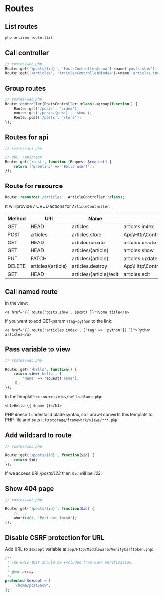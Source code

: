 # Routes

## List routes

```bash
php artisan route:list
```

## Call controller

```php
// routes/web.php
Route::get('/posts/{id}', 'PostsController@show')->name('posts.show');
Route::get('/articles', 'ArticlesController@index')->name('articles.index');
```

## Group routes

```php
// routes/web.php
Route::controller(PostsController::class)->group(function() {
    Route::get('/posts', 'index');
    Route::get('/posts/{post}', 'show');
    Route::post('/posts', 'store');
});
```

## Routes for api

```php
// routes/api.php

// URL: /api/test
Route::get('/test', function (Request $request) {
    return ['greeting' => 'Hello user!'];
});
```

## Route for resource

```php
Route::resource('/articles', ArticleController::class);
```
It will provide 7 CRUD actions for `ArticleController`:


| Method    | URI                     | Name             | Action                                         | Middleware   |
|-----------|-------------------------|------------------|------------------------------------------------|--------------|
| GET|HEAD  | articles                | articles.index   | App\Http\Controllers\ArticleController@index   | web          |
| POST      | articles                | articles.store   | App\Http\Controllers\ArticleController@store   | web          |
| GET|HEAD  | articles/create         | articles.create  | App\Http\Controllers\ArticleController@create  | web          |
| GET|HEAD  | articles/{article}      | articles.show    | App\Http\Controllers\ArticleController@show    | web          |
| PUT|PATCH | articles/{article}      | articles.update  | App\Http\Controllers\ArticleController@update  | web          |
| DELETE    | articles/{article}      | articles.destroy | App\Http\Controllers\ArticleController@destroy | web          |
| GET|HEAD  | articles/{article}/edit | articles.edit    | App\Http\Controllers\ArticleController@edit    | web          |


## Call named route

In the view:

```blade
<a href="{{ route('posts.show', $post) }}">Some title</a>
```

If you want to add GET-param `?tag=python` to the link:

```blade
<a href="{{ route('articles.index', ['tag' => 'python']) }}">Python articles</a>
```

## Pass variable to view

```php
// routes/web.php

Route::get('/hello', function() {
    return view('hello', [
        'name' => request('name'),
    ]);
});
```

In the template `resources/view/hello.blade.php`:

```
<h1>Hello {{ $name }}</h1>
```

PHP doesn't undestand blade syntax, so Laravel converts 
this template to PHP-file and puts it to `storage/framework/views/***.php`

## Add wildcard to route

```php
// routes/web.php

Route::get('/posts/{id}', function($id) {
    return $id;
});
```
If we access URI */posts/123* then `$id` will be *123*.

## Show 404 page

```php
// routes/web.php

Route::get('/posts/{id}', function($id) {
    // ...
    abort(404, 'Post not found');
});
```

## Disable CSRF protection for URL

Add URL to `$except` variable at `app/Http/Middleware/VerifyCsrfToken.php`:

```php
/**
 * The URIs that should be excluded from CSRF verification.
 *
 * @var array
 */
protected $except = [
    '/home/postShow',
];
```

